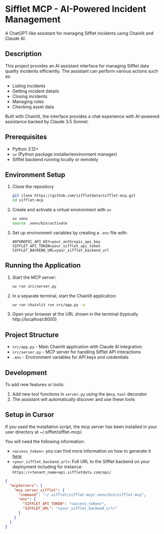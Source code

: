 # Sifflet MCP - AI-Powered Incident Management

A ChatGPT-like assistant for managing Sifflet incidents using Chainlit and Claude AI.

## Description

This project provides an AI assistant interface for managing Sifflet data quality incidents efficiently. The assistant can perform various actions
such as:

- Listing incidents
- Getting incident details
- Closing incidents
- Managing rules
- Checking asset data

Built with Chainlit, the interface provides a chat experience with AI-powered assistance backed by Claude 3.5 Sonnet.

## Prerequisites

- Python 3.12+
- `uv` (Python package installer/environment manager)
- Sifflet backend running locally or remotely

## Environment Setup

1. Clone the repository
   ```bash
   git clone https://github.com/siffletdata/sifflet-mcp.git
   cd sifflet-mcp
   ```

2. Create and activate a virtual environment with `uv`
   ```bash
   uv venv
   source .venv/bin/activate
   ```

4. Set up environment variables by creating a `.env` file with:
   ```
   ANTHROPIC_API_KEY=your_anthropic_api_key
   SIFFLET_API_TOKEN=your_sifflet_api_token
   SIFFLET_BACKEND_URL=your_sifflet_backend_url
   ```

## Running the Application

1. Start the MCP server:
   ```bash
   uv run src/server.py
   ```

2. In a separate terminal, start the Chainlit application:
   ```bash
   uv run chainlit run src/app.py -w
   ```

3. Open your browser at the URL shown in the terminal (typically http://localhost:8000)

## Project Structure

- `src/app.py` - Main Chainlit application with Claude AI integration
- `src/server.py` - MCP server for handling Sifflet API interactions
- `.env` - Environment variables for API keys and credentials

## Development

To add new features or tools:

1. Add new tool functions in `server.py` using the `@mcp.tool` decorator
2. The assistant will automatically discover and use these tools

## Setup in Cursor

If you used the installation script, the mcp server has been installed in your user directory at ~/.sifflet/sifflet-mcp/.

You will need the following information:
- `<access_token>`: you can find more information on how to generate it [here](https://docs.siffletdata.com/docs/generate-an-api-token)
- `<your_sifflet_backend_url>`: Full URL to the Sifflet backend on your deployment including for instance: `https://<tenant_name>api.siffletdata.com/api/`

```json
{
  "mcpServers": {
    "mcp_server_sifflet": {
      "command": "~/.sifflet/sifflet-mcp/.venv/bin/sifflet-mcp",
      "env": {
        "SIFFLET_API_TOKEN": "<access_token>",
        "SIFFLET_URL": "<your_sifflet_backend_url>"
      }
    }
  }
}
```